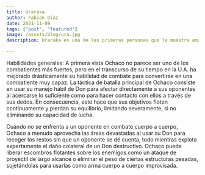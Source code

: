 ```yaml
---
title: Uraraka
author: Fabian Diaz
date: 2021-11-09
tags: ["post", "featured"]
image: /assets/blog/ura.jpg
description: Uraraka es una de las primeras personas que le muestra amabilidad a Midoriya cuando llega a la academia UA, y gracias a ella, pudo demostrar sus tendencias heroicas al sacrificar su puntaje para salvarle la vida. Debido a este suceso, Uraraka se vuelve una gran amiga del chico y comienza a admirar su voluntad y ganas de salir adelante. Su habilidad consiste en hacer objetos y personas flotar cuando los toca. Incluso, puede flotar ella misma, pero suele sufrir de mareos.

---
```

Habilidades generales: A primera vista Ochaco no parece ser uno de los combatientes más fuertes, pero en el transcurso de su tiempo en la U.A. ha mejorado drásticamente su habilidad de combate para convertirse en una combatiente muy capaz. La táctica de batalla principal de Ochaco consiste en usar su manejo hábil de Don para afectar directamente a sus oponentes al acercarse lo suficiente como para hacer contacto con ellos a través de sus dedos. En consecuencia, esto hace que sus objetivos floten continuamente y pierdan su equilibrio, limitando severamente, si no eliminando su capacidad de lucha.

Cuando no se enfrenta a un oponente en combate cuerpo a cuerpo, Ochaco a menudo aprovecha las áreas devastadas al usar su Don para recoger los restos sin que un oponente se dé cuenta, todo mientras explota expertamente el daño colateral de un Don destructivo. Ochaco puede liberar escombros flotantes sobre los enemigos como un ataque de proyectil de largo alcance o eliminar el peso de ciertas estructuras pesadas, sujetándolas para usarlas como arma cuerpo a cuerpo improvisada.
